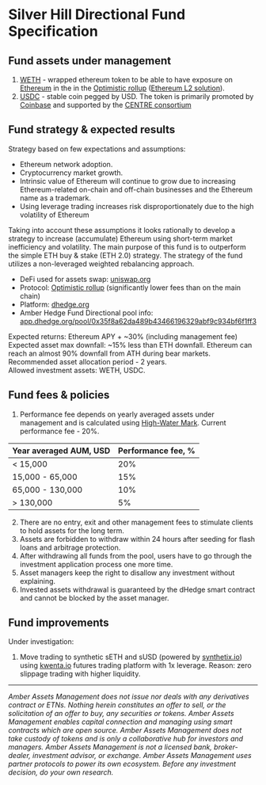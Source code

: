 # Silver Hill Directional Fund Specification

## Fund assets under management

1. [WETH](https://weth.io/) - wrapped ethereum token to be able to have exposure on [Ethereum](https://ethereum.org/en/) in the in the [Optimistic rollup](https://www.optimism.io/) ([Ethereum L2 solution](https://ethereum.org/en/developers/docs/scaling/optimistic-rollups/)).  
2. [USDC](https://www.circle.com/en/usdc) - stable coin pegged by USD. The token is primarily promoted by [Coinbase](https://www.circle.com/en/usdc) and supported by the [CENTRE consortium](https://www.circle.com/en/usdc) 

## Fund strategy & expected results

Strategy based on few expectations and assumptions:
* Ethereum network adoption.
* Cryptocurrency market growth.
* Intrinsic value of Ethereum will continue to grow due to increasing Ethereum-related on-chain and off-chain businesses and the Ethereum name as a trademark.
* Using leverage trading increases risk disproportionately due to the high volatility of Ethereum

Taking into account these assumptions it looks rationally to develop a strategy to increase (accumulate) Ethereum using short-term market inefficiency and volatility. The main purpose of this fund is to outperform the simple ETH buy & stake (ETH 2.0) strategy. The strategy of the fund utilizes a non-leveraged weighted rebalancing approach.
- DeFi used for assets swap: [uniswap.org](https://uniswap.org/)
- Protocol: [Optimistic rollup](https://www.optimism.io/) (significantly lower fees than on the main chain)
- Platform: [dhedge.org](https://www.dhedge.org/)
- Amber Hedge Fund Directional pool info: [app.dhedge.org/pool/0x35f8a62da489b43466196329abf9c934bf6f1ff3](https://app.dhedge.org/pool/0x35f8a62da489b43466196329abf9c934bf6f1ff3)

Expected returns: Ethereum APY + ~30% (including management fee)
Expected asset max downfall: ~15% less than ETH downfall. Ethereum can reach an almost 90% downfall from ATH during bear markets. 
Recommended asset allocation period - 2 years.  
Allowed investment assets: WETH, USDC. 

## Fund fees & policies

1. Performance fee depends on yearly averaged assets under management and is calculated using [High-Water Mark](https://www.investopedia.com/terms/h/highwatermark.asp). Current performance fee - 20%.

|Year averaged AUM, USD|Performance fee, %|
|:---------------------|:-----------------|
|< 15,000              |20%               |
|15,000 - 65,000       |15%               |
|65,000 -  130,000     |10%               |
|> 130,000             |5%                |

2. There are no entry, exit and other management fees to stimulate clients to hold assets for the long term.  
3. Assets are forbidden to withdraw within 24 hours after seeding for flash loans and arbitrage protection.  
4. After withdrawing all funds from the pool, users have to go through the investment application process one more time.  
5. Asset managers keep the right to disallow any investment without explaining.  
6. Invested assets withdrawal is guaranteed by the dHedge smart contract and cannot be blocked by the asset manager.

## Fund improvements

Under investigation:  
1. Move trading to synthetic sETH and sUSD (powered by [synthetix.io](https://synthetix.io/)) using [kwenta.io](https://kwenta.io/) futures trading platform with 1x leverage. Reason: zero slippage trading with higher liquidity.

----

*Amber Assets Management does not issue nor deals with any derivatives contract or ETNs. Nothing herein constitutes an offer to sell, or the solicitation of an offer to buy, any securities or tokens. Amber Assets Management enables capital connection and managing using smart contracts which are open source. Amber Assets Management does not take custody of tokens and is only a collaborative hub for investors and managers. Amber Assets Management is not a licensed bank, broker-dealer, investment advisor, or exchange. Amber Assets Management uses partner protocols to power its own ecosystem. Before any investment decision, do your own research.*
